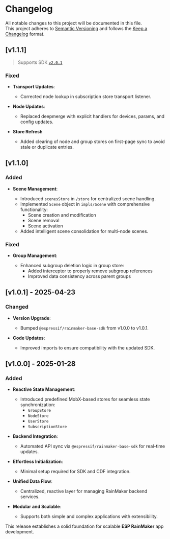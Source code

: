 # Changelog

All notable changes to this project will be documented in this file.  
This project adheres to [Semantic Versioning](https://semver.org/spec/v2.0.0.html) and follows the [Keep a Changelog](https://keepachangelog.com/en/1.0.0/) format.

## [v1.1.1]

> Supports SDK [`v2.0.1`](https://www.npmjs.com/package/@espressif/rainmaker-base-sdk/v/2.0.1)

### Fixed

- **Transport Updates**:
  - Corrected node lookup in subscription store transport listener.

- **Node Updates**:
  - Replaced deepmerge with explicit handlers for devices, params, and config updates.

- **Store Refresh**
  - Added clearing of node and group stores on first-page sync to avoid stale or duplicate entries.

## [v1.1.0]

### Added

- **Scene Management**:

  - Introduced `scenesStore` in `/store` for centralized scene handling.
  - Implemented `Scene` object in `impls/Scene` with comprehensive functionality:
    - Scene creation and modification
    - Scene removal
    - Scene activation
  - Added intelligent scene consolidation for multi-node scenes.

### Fixed

- **Group Management**:

  - Enhanced subgroup deletion logic in group store:
    - Added interceptor to properly remove subgroup references
    - Improved data consistency across parent groups

## [v1.0.1] - 2025-04-23

### Changed

- **Version Upgrade**:

  - Bumped `@espressif/rainmaker-base-sdk` from v1.0.0 to v1.0.1.

- **Code Updates**:

  - Improved imports to ensure compatibility with the updated SDK.

## [v1.0.0] - 2025-01-28

### Added

- **Reactive State Management**:

  - Introduced predefined MobX-based stores for seamless state synchronization:
    - `GroupStore`
    - `NodeStore`
    - `UserStore`
    - `SubscriptionStore`

- **Backend Integration**:

  - Automated API sync via `@espressif/rainmaker-base-sdk` for real-time updates.

- **Effortless Initialization**:

  - Minimal setup required for SDK and CDF integration.

- **Unified Data Flow**:

  - Centralized, reactive layer for managing RainMaker backend services.

- **Modular and Scalable**:

  - Supports both simple and complex applications with extensibility.

This release establishes a solid foundation for scalable **ESP RainMaker** app development.